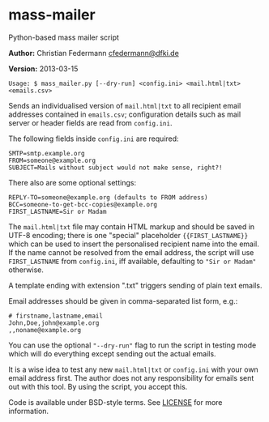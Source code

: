 mass-mailer
===========

Python-based mass mailer script

__Author:__ Christian Federmann <cfedermann@dfki.de>

__Version:__ 2013-03-15

    Usage: $ mass_mailer.py [--dry-run] <config.ini> <mail.html|txt> <emails.csv>

Sends an individualised version of `mail.html|txt` to all recipient email
addresses contained in `emails.csv`;  configuration details such as mail server
or header fields are read from `config.ini`.

The following fields inside `config.ini` are required:

    SMTP=smtp.example.org
    FROM=someone@example.org
    SUBJECT=Mails without subject would not make sense, right?!

There also are some optional settings:

    REPLY-TO=someone@example.org (defaults to FROM address)
    BCC=someone-to-get-bcc-copies@example.org
    FIRST_LASTNAME=Sir or Madam

The `mail.html|txt` file may contain HTML markup and should be saved in UTF-8
encoding;  there is one "special" placeholder `{{FIRST_LASTNAME}}` which can be
used to insert the personalised recipient name into the email.  If the name
cannot be resolved from the email address, the script will use `FIRST_LASTNAME`
from `config.ini`, iff available, defaulting to `"Sir or Madam"` otherwise.

A template ending with extension ".txt" triggers sending of plain text emails.

Email addresses should be given in comma-separated list form, e.g.:

    # firstname,lastname,email
    John,Doe,john@example.org
    ,,noname@example.org

You can use the optional `"--dry-run"` flag to run the script in testing mode
which will do everything except sending out the actual emails.

It is a wise idea to test any new `mail.html|txt` or `config.ini` with your own
email address first.  The author does not any responsibility for emails sent
out with this tool.  By using the script, you accept this.

Code is available under BSD-style terms.  See [LICENSE][1] for more information.

[1]: https://raw.github.com/cfedermann/mass-mailer/master/LICENSE